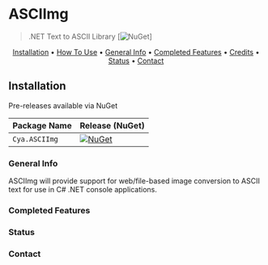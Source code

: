 # ASCIImg
> .NET Text to ASCII Library
[![NuGet](https://img.shields.io/nuget/vpre/Cya.ASCIImg)]
<p align="center">
  <a href="#installation">Installation</a> •
  <a href="#how-to-use">How To Use</a> •
  <a href="#general-info">General Info</a> •
  <a href="#completed-features">Completed Features</a> •
  <a href="#credits">Credits</a> •
  <a href="#status">Status</a> •
  <a href="#contact">Contact</a>
</p>

## Installation 

Pre-releases available via NuGet

| Package Name                   | Release (NuGet) |
|--------------------------------|-----------------|
| `Cya.ASCIImg`         | [![NuGet](https://img.shields.io/nuget/vpre/Cya.ASCIImg)](https://www.nuget.org/packages/Cya.ASCIImg/) |

### General Info
ASCIImg will provide support for web/file-based image conversion to ASCII text for use in C# .NET console applications.

### Completed Features
### Status
### Contact
